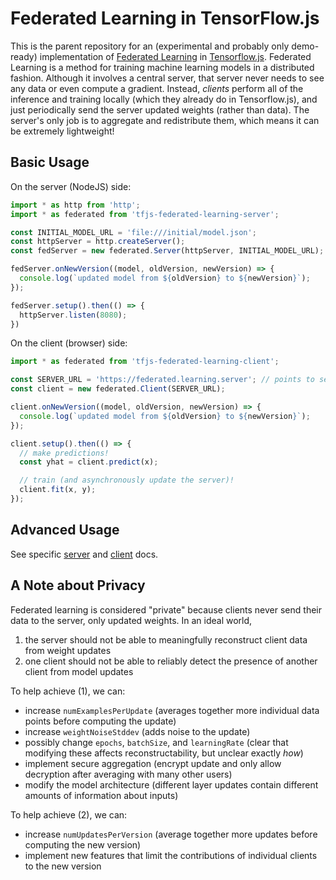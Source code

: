# Federated Learning in TensorFlow.js

This is the parent repository for an (experimental and probably only demo-ready) implementation of [Federated Learning](https://ai.googleblog.com/2017/04/federated-learning-collaborative.html) in [Tensorflow.js](https://js.tensorflow.org/). Federated Learning is a method for training machine learning models in a distributed fashion. Although it involves a central server, that server never needs to see any data or even compute a gradient. Instead, _clients_ perform all of the inference and training locally (which they already do in Tensorflow.js), and just periodically send the server updated weights (rather than data). The server's only job is to aggregate and redistribute them, which means it can be extremely lightweight!

## Basic Usage

On the server (NodeJS) side:

```js
import * as http from 'http';
import * as federated from 'tfjs-federated-learning-server';

const INITIAL_MODEL_URL = 'file:///initial/model.json';
const httpServer = http.createServer();
const fedServer = new federated.Server(httpServer, INITIAL_MODEL_URL);

fedServer.onNewVersion((model, oldVersion, newVersion) => {
  console.log(`updated model from ${oldVersion} to ${newVersion}`);
});

fedServer.setup().then(() => {
  httpServer.listen(8080);
})
```

On the client (browser) side:

```js
import * as federated from 'tfjs-federated-learning-client';

const SERVER_URL = 'https://federated.learning.server'; // points to server above
const client = new federated.Client(SERVER_URL);

client.onNewVersion((model, oldVersion, newVersion) => {
  console.log(`updated model from ${oldVersion} to ${newVersion}`);
});

client.setup().then(() => {
  // make predictions!
  const yhat = client.predict(x);

  // train (and asynchronously update the server)!
  client.fit(x, y);
});
```

## Advanced Usage

See specific [server](./src/server/README.md) and [client](./src/client/README.md) docs.

## A Note about Privacy

Federated learning is considered "private" because clients never send their data to the server, only updated weights. In an ideal world,
1. the server should not be able to meaningfully reconstruct client data from weight updates
2. one client should not be able to reliably detect the presence of another client from model updates

To help achieve (1), we can:
- increase `numExamplesPerUpdate` (averages together more individual data points before computing the update)
- increase `weightNoiseStddev` (adds noise to the update)
- possibly change `epochs`, `batchSize`, and `learningRate` (clear that modifying these affects reconstructability, but unclear exactly _how_)
- implement secure aggregation (encrypt update and only allow decryption after averaging with many other users)
- modify the model architecture (different layer updates contain different amounts of information about inputs)

To help achieve (2), we can:
- increase `numUpdatesPerVersion` (average together more updates before computing the new version)
- implement new features that limit the contributions of individual clients to the new version
